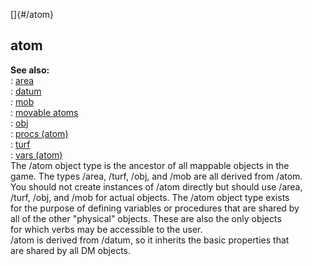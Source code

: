 []{#/atom}    
## atom    
**See also:**    
:   [area](ref/area)    
:   [datum](ref/datum)    
:   [mob](ref/mob)    
:   [movable atoms](ref/atom/movable)    
:   [obj](ref/obj)    
:   [procs (atom)](ref/atom/proc)    
:   [turf](ref/turf)    
:   [vars (atom)](ref/atom/var)    
The /atom object type is the ancestor of all mappable objects in the    
game. The types /area, /turf, /obj, and /mob are all derived from /atom.    
You should not create instances of /atom directly but should use /area,    
/turf, /obj, and /mob for actual objects. The /atom object type exists    
for the purpose of defining variables or procedures that are shared by    
all of the other \"physical\" objects. These are also the only objects    
for which verbs may be accessible to the user.    
/atom is derived from /datum, so it inherits the basic properties that    
are shared by all DM objects.  